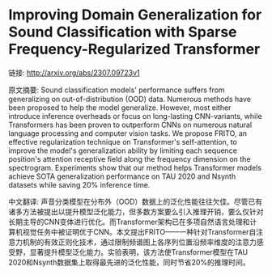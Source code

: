 # Improving Domain Generalization for Sound Classification with Sparse Frequency-Regularized Transformer

链接: http://arxiv.org/abs/2307.09723v1

原文摘要:
Sound classification models' performance suffers from generalizing on
out-of-distribution (OOD) data. Numerous methods have been proposed to help the
model generalize. However, most either introduce inference overheads or focus
on long-lasting CNN-variants, while Transformers has been proven to outperform
CNNs on numerous natural language processing and computer vision tasks. We
propose FRITO, an effective regularization technique on Transformer's
self-attention, to improve the model's generalization ability by limiting each
sequence position's attention receptive field along the frequency dimension on
the spectrogram. Experiments show that our method helps Transformer models
achieve SOTA generalization performance on TAU 2020 and Nsynth datasets while
saving 20% inference time.

中文翻译:
声音分类模型在分布外（OOD）数据上的泛化性能往往欠佳。尽管已有诸多方法被提出以提升模型泛化能力，但多数方案要么引入推理开销，要么仅针对长期主导的CNN变体进行优化。而Transformer架构已在多项自然语言处理和计算机视觉任务中被证明优于CNN。本文提出FRITO——一种针对Transformer自注意力机制的有效正则化技术，通过限制频谱图上各序列位置沿频率维度的注意力感受野，显著提升模型泛化能力。实验表明，该方法使Transformer模型在TAU 2020和Nsynth数据集上取得最先进的泛化性能，同时节省20%的推理时间。
